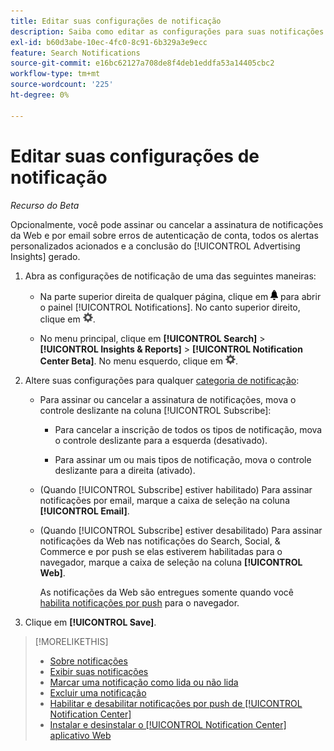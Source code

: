 ```yaml
---
title: Editar suas configurações de notificação
description: Saiba como editar as configurações para suas notificações.
exl-id: b60d3abe-10ec-4fc0-8c91-6b329a3e9ecc
feature: Search Notifications
source-git-commit: e16bc62127a708de8f4deb1eddfa53a14405cbc2
workflow-type: tm+mt
source-wordcount: '225'
ht-degree: 0%

---
```


# Editar suas configurações de notificação

*Recurso do Beta*

Opcionalmente, você pode assinar ou cancelar a assinatura de notificações da Web e por email sobre erros de autenticação de conta, todos os alertas personalizados acionados e a conclusão do [!UICONTROL Advertising Insights] gerado.

1. Abra as configurações de notificação de uma das seguintes maneiras:

   * Na parte superior direita de qualquer página, clique em ![Notificações](/help/search-social-commerce/assets/notifications-panel.png "Notificações") para abrir o painel [!UICONTROL Notifications]. No canto superior direito, clique em ![Configurações](/help/search-social-commerce/assets/settings-nc.png "Configurações").

   * No menu principal, clique em **[!UICONTROL Search]** > **[!UICONTROL Insights & Reports]** > **[!UICONTROL Notification Center Beta]**. No menu esquerdo, clique em ![Configurações](/help/search-social-commerce/assets/settings-nc.png "Configurações").

1. Altere suas configurações para qualquer [categoria de notificação](notification-about.md):

   * Para assinar ou cancelar a assinatura de notificações, mova o controle deslizante na coluna [!UICONTROL Subscribe]:

      * Para cancelar a inscrição de todos os tipos de notificação, mova o controle deslizante para a esquerda (desativado).

      * Para assinar um ou mais tipos de notificação, mova o controle deslizante para a direita (ativado).

   * (Quando [!UICONTROL Subscribe] estiver habilitado) Para assinar notificações por email, marque a caixa de seleção na coluna **[!UICONTROL Email]**.

   * (Quando [!UICONTROL Subscribe] estiver desabilitado) Para assinar notificações da Web nas notificações do Search, Social, &amp; Commerce e por push se elas estiverem habilitadas para o navegador, marque a caixa de seleção na coluna **[!UICONTROL Web]**.

     As notificações da Web são entregues somente quando você [habilita notificações por push](notifications-push-enable-disable.md) para o navegador.

1. Clique em **[!UICONTROL Save]**.

>[!MORELIKETHIS]
>
>* [Sobre notificações](/help/search-social-commerce/notifications/notification-about.md)
>* [Exibir suas notificações](notification-view.md)
>* [Marcar uma notificação como lida ou não lida](notification-mark-read-unread.md)
>* [Excluir uma notificação](notification-delete.md)
>* [Habilitar e desabilitar notificações por push de [!UICONTROL Notification Center]](notifications-push-enable-disable.md)
>* [Instalar e desinstalar o [!UICONTROL Notification Center] aplicativo Web](notification-app-install-uninstall.md)
